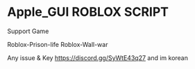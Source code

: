 # Apple_GUI ROBLOX SCRIPT

Support Game

Roblox-Prison-life
Roblox-Wall-war

Any issue & Key https://discord.gg/SyWtE43q27
and im korean
